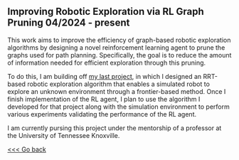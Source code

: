 Improving Robotic Exploration via RL Graph Pruning             04/2024 - present
--------------------------------------------------------------------------------

This work aims to improve the efficiency of graph-based robotic exploration
algorithms by designing a novel reinforcement learning agent to prune the graphs
used for path planning. Specifically, the goal is to reduce the amount of
information needed for efficient exploration through this pruning.

To do this, I am building off [my last project](robot-exploration-rrt.html), in which I designed an RRT-based robotic
exploration algorithm that enables a simulated robot to explore an unknown
environment through a frontier-based method. Once I finish implementation of the
RL agent, I plan to use the algorithm I developed for that project along with
the simulation environment to perform various experiments validating the
performance of the RL agent.

I am currently pursing this project under the mentorship of a professor at the
University of Tennessee Knoxville.

[<<< Go back](/projects)